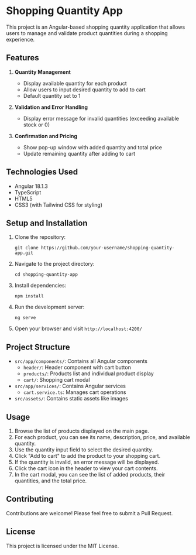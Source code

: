 # Shopping Quantity App

This project is an Angular-based shopping quantity application that allows users to manage and validate product quantities during a shopping experience.

## Features

1. **Quantity Management**

   - Display available quantity for each product
   - Allow users to input desired quantity to add to cart
   - Default quantity set to 1

2. **Validation and Error Handling**

   - Display error message for invalid quantities (exceeding available stock or 0)

3. **Confirmation and Pricing**
   - Show pop-up window with added quantity and total price
   - Update remaining quantity after adding to cart

## Technologies Used

- Angular 18.1.3
- TypeScript
- HTML5
- CSS3 (with Tailwind CSS for styling)

## Setup and Installation

1. Clone the repository:

   ```
   git clone https://github.com/your-username/shopping-quantity-app.git
   ```

2. Navigate to the project directory:

   ```
   cd shopping-quantity-app
   ```

3. Install dependencies:

   ```
   npm install
   ```

4. Run the development server:

   ```
   ng serve
   ```

5. Open your browser and visit `http://localhost:4200/`

## Project Structure

- `src/app/components/`: Contains all Angular components
  - `header/`: Header component with cart button
  - `products/`: Products list and individual product display
  - `cart/`: Shopping cart modal
- `src/app/services/`: Contains Angular services
  - `cart.service.ts`: Manages cart operations
- `src/assets/`: Contains static assets like images

## Usage

1. Browse the list of products displayed on the main page.
2. For each product, you can see its name, description, price, and available quantity.
3. Use the quantity input field to select the desired quantity.
4. Click "Add to cart" to add the product to your shopping cart.
5. If the quantity is invalid, an error message will be displayed.
6. Click the cart icon in the header to view your cart contents.
7. In the cart modal, you can see the list of added products, their quantities, and the total price.

## Contributing

Contributions are welcome! Please feel free to submit a Pull Request.

## License

This project is licensed under the MIT License.
